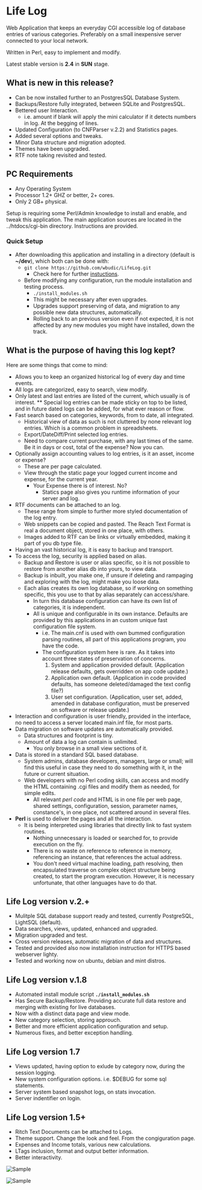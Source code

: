 # Life Log

Web Application that keeps an everyday CGI accessible log of database entries of various categories.
Preferably on a small inexpensive server connected to your local network.

Written in Perl, easy to implement and modify.

Latest stable version is **2.4** in **SUN** stage.

## What is new in this release?

* Can be now installed further to an PostgresSQL Database System.
 * Backups/Restore fully integrated, between SQLite and PostgresSQL.
* Bettered user Interaction.
  * i.e. amount if blank will apply the mini calculator if it detects numbers in log. At the begging of lines.
* Updated Configuration (to CNFParser v.2.2) and Statistics pages.
 * Added several options and tweaks.
 * Minor Data structure and migration adopted.
* Themes have been upgraded.
* RTF note taking revisited and tested.


## PC Requirements

* Any Operating System
* Processor 1.2+ GHZ or better, 2+ cores.
* Only 2 GB+ physical.

Setup is requiring some Perl/Admin knowledge to install and enable, and tweak this application. The main application sources are located in the ../htdocs/cgi-bin directory.
Instructions are provided.

### Quick Setup

* After downloading this application and installing in a directory (default is **~/dev**), which both can be done with:
  * ```git clone https://github.com/wbudic/LifeLog.git```
    * Check here for further [instuctions](./Installation.txt).
  * Before modifying any configuration, run the module installation and testing process.
    * ```./install_modules.sh```
    * This might be necessary after even upgrades.
    * Upgrades support preserving of data, and migration to any possible new data structures, automatically.
    * Rolling back to an previous version even if not expected, it is not affected by any new modules you might have installed, down the track.

## What is the purpose of having this log kept?

Here are some things that come to mind:

* Allows you to keep an organized historical log of every day and time events.
* All logs are categorized, easy to search, view modify.
* Only latest and last entries are listed of the current, which usually is of interest.
    ** Special log entries can be made sticky on top to be listed, and in future dated logs can be added, for what ever reason or flow.
* Fast search based on categories, keywords, from to date, all integrated.
  * Historical view of data as such is not cluttered by none relevant log entries. Which is a common problem in spreadsheets.
  * Export/DateDiff/Print selected log entries.
  * Need to compare current purchase, with any last times of the same. Be it in days or cost, total of the expense? Now you can.
* Optionally assign accounting values to log entries, is it an asset, income or expense?
  * These are per page calculated.
  * View through the static page your logged current income and expense, for the current year.
    * Your Expense there is of interest. No?
      * Statics page also gives you runtime information of your server and log.  
* RTF documents can be attached to an log.
  * These range from simple to further more styled documentation of the log entry.
  * Web snippets can be copied and pasted. The Reach Text Format is real a document object, stored in one place, with others.
  * Images added to RTF can be links or virtually embedded, making it part of you db type file.
* Having an vast historical log, it is easy to backup and transport.
* To access the log, security is applied based on alias.
  * Backup and Restore is user or alias specific, so it is not possible to restore from another alias db into yours, to view data.
  * Backup is inbuilt, you make one, if unsure if deleting and rampaging and exploring with the log, might make you loose data.
  * Each alias creates its own log database, so if working on something specific, this you use to that by alias separately can access/share.
    * In turn this database configuration can have its own list of categories, it is independent.
    * All is unique and configurable in its own instance. Defaults are provided by this applications in an custom unique fast configuration file system.
      * i.e. The main.cnf is used with own bummed configuration parsing routines, all part of this applications program, you have the code.
      * The configuration system here is rare. As it takes into account three states of preservation of concerns.
        1. System and application provided default. (Application release defaults, gets overridden on app code update.)
        2. Application own default. (Application in code provided defaults, has someone deleted/damaged the text config file?)
        3. User set configuration. (Application, user set, added, amended in database configuration, must be preserved on software or release update.)
* Interaction and configuration is user friendly, provided in the interface, no need to access a server located main.inf file, for most parts.
* Data migration on software updates are automatically provided.
  * Data structures and footprint is tiny.
  * Amount of data a log can contain is unlimited.
    * You only browse in a small view sections of it.
* Data is stored in a standard SQL based database.
  * System admins, database developers, managers, large or small; will find this useful in case they need to do something with it, in the future or current situation.
  * Web developers with no Perl coding skills, can access and modify the HTML containing .cgi files and modify them as needed, for simple edits.
    * All relevant *perl code* and HTML is in one file per web page, shared settings, configuration, session, parameter names, constance's, in one place, not scattered around in several files.
* **Perl** is used to deliver the pages and all the interaction.
  * It is being interpreted using libraries that directly link to fast system routines.
    * Nothing unnecessary is loaded or searched for, to provide execution on the fly.
    * There is no waste on reference to reference in memory, referencing an instance, that references the actual address.
    * You don't need virtual machine loading, path resolving, then encapsulated traverse on complex object structure being created, to start the program execution. However, it is necessary unfortunate, that other languages have to do that.

## Life Log version v.2.+

* Mulitple SQL database support ready and tested, currently PostgreSQL, LightSQL (default).
* Data searches, views, updated, enhanced and upgraded.
* Migration upgraded and test.
* Cross version releases, automatic migration of data and structures.
* Tested and provided also now installation instruction for HTTPS based webserver lighty.
* Tested and working now on ubuntu, debian and mint distros.
  
## Life Log version v.1.8

* Automated install module script **`./install_modules.sh`**
* Has Secure Backup/Restore. Providing accurate full data restore and merging with existing for live databases.
* Now with a distinct data page and view mode.
* New category selection, storing approuch.
* Better and more efficient application configuration and setup.
* Numerous fixes, and better exception handling.

## Life Log version 1.7

* Views updated, having option to exlude by category now, during the session logging.
* New system configuration options. i.e. $DEBUG for some sql statements.
* Server system based snapshot logs, on stats invocation.
* Server indentifier on login.

## Life Log version 1.5+

* Ritch Text Documents can be attached to Logs.
* Theme support. Change the look and feel. From the congiguration page.
* Expenses and Income totals, various new calculations.
* LTags inclusion, format and output better information.
* Better interactivity.

![Sample](VS-on-METABOX-42.png)

![Sample](VS-on-METABOX-34.png)
